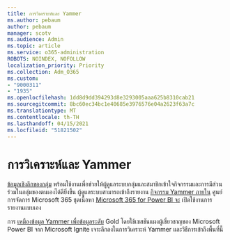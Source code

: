 ```yaml
---
title: การวิเคราะห์และ Yammer
ms.author: pebaum
author: pebaum
manager: scotv
ms.audience: Admin
ms.topic: article
ms.service: o365-administration
ROBOTS: NOINDEX, NOFOLLOW
localization_priority: Priority
ms.collection: Adm_O365
ms.custom:
- "9000311"
- "1935"
ms.openlocfilehash: 1dd8d9dd394293d8e3293005aaa625b8310cab21
ms.sourcegitcommit: 8bc60ec34bc1e40685e3976576e04a2623f63a7c
ms.translationtype: MT
ms.contentlocale: th-TH
ms.lasthandoff: 04/15/2021
ms.locfileid: "51821502"
---
```

# <a name="analytics-and-yammer"></a>การวิเคราะห์และ Yammer

[ข้อมูลเชิงลึกของกลุ่ม](https://support.office.com/article/view-group-insights-in-yammer-73f9fa6d-d442-4f25-9194-d5317c9328ab) พร้อมใช้งานเพื่อช่วยให้ผู้ดูแลระบบกลุ่มและสมาชิกเข้าใจกิจกรรมและการมีส่วนร่วมในกลุ่มของตนเองได้ดียิ่งขึ้น ผู้ดูแลระบบสามารถเข้าถึงรายงาน [กิจกรรม Yammer ภายใน](https://docs.microsoft.com/microsoft-365/admin/activity-reports/yammer-activity-report) ศูนย์การจัดการ Microsoft 365 ชุดเนื้อหา [Microsoft 365 for Power BI จะ](https://docs.microsoft.com/microsoft-365/admin/usage-analytics/enable-usage-analytics) เปิดใช้งานการรายงานแบบเอง

การ [เหมืองข้อมูล Yammer เพื่อข้อมูลระดับ](https://aka.ms/MiningYammerDataIgnite2017) Gold โดยใช้เซสชันแผงผู้เชี่ยวชาญของ Microsoft Power BI จาก Microsoft Ignite เจาะลึกลงในการวิเคราะห์ Yammer และวิธีการเข้าถึงพื้นที่นี้
